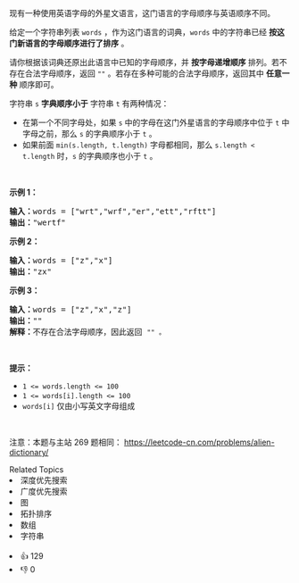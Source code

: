 <p>现有一种使用英语字母的外星文语言，这门语言的字母顺序与英语顺序不同。</p>

<p>给定一个字符串列表 <code>words</code> ，作为这门语言的词典，<code>words</code> 中的字符串已经 <strong>按这门新语言的字母顺序进行了排序</strong> 。</p>

<p>请你根据该词典还原出此语言中已知的字母顺序，并 <strong>按字母递增顺序</strong> 排列。若不存在合法字母顺序，返回 <code>""</code> 。若存在多种可能的合法字母顺序，返回其中 <strong>任意一种</strong> 顺序即可。</p>

<p>字符串 <code>s</code> <strong>字典顺序小于</strong> 字符串 <code>t</code> 有两种情况：</p>

<ul> 
 <li>在第一个不同字母处，如果 <code>s</code> 中的字母在这门外星语言的字母顺序中位于 <code>t</code> 中字母之前，那么&nbsp;<code>s</code> 的字典顺序小于 <code>t</code> 。</li> 
 <li>如果前面 <code>min(s.length, t.length)</code> 字母都相同，那么 <code>s.length &lt; t.length</code> 时，<code>s</code> 的字典顺序也小于 <code>t</code> 。</li> 
</ul>

<p>&nbsp;</p>

<p><strong>示例 1：</strong></p>

<pre>
<strong>输入：</strong>words = ["wrt","wrf","er","ett","rftt"]
<strong>输出：</strong>"wertf"
</pre>

<p><strong>示例 2：</strong></p>

<pre>
<strong>输入：</strong>words = ["z","x"]
<strong>输出：</strong>"zx"
</pre>

<p><strong>示例 3：</strong></p>

<pre>
<strong>输入：</strong>words = ["z","x","z"]
<strong>输出：</strong>""
<strong>解释：</strong>不存在合法字母顺序，因此返回 <span><code>"" 。</code></span>
</pre>

<p>&nbsp;</p>

<p><strong>提示：</strong></p>

<ul> 
 <li><code>1 &lt;= words.length &lt;= 100</code></li> 
 <li><code>1 &lt;= words[i].length &lt;= 100</code></li> 
 <li><code>words[i]</code> 仅由小写英文字母组成</li> 
</ul>

<p>&nbsp;</p>

<p>
 <meta charset="UTF-8" />注意：本题与主站 269&nbsp;题相同：&nbsp;<a href="https://leetcode-cn.com/problems/alien-dictionary/">https://leetcode-cn.com/problems/alien-dictionary/</a></p>

<div><div>Related Topics</div><div><li>深度优先搜索</li><li>广度优先搜索</li><li>图</li><li>拓扑排序</li><li>数组</li><li>字符串</li></div></div><br><div><li>👍 129</li><li>👎 0</li></div>